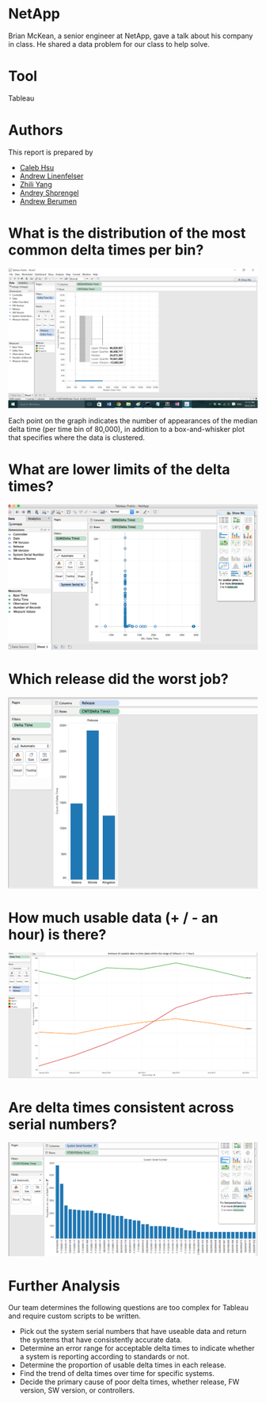 # NetApp

Brian McKean, a senior engineer at NetApp, gave a talk about his company in class.
He shared a data problem for our class to help solve.

# Tool
Tableau

# Authors

This report is prepared by
* [Caleb Hsu](https://github.com/calebhsu/)
* [Andrew Linenfelser](https://github.com/Linenfelser)
* [Zhili Yang](https://github.com/zhya215)
* [Andrey Shprengel](https://github.com/AndreyShprengel)
* [Andrew Berumen](https://github.com/anbe6083)

#  What is the distribution of the most common delta times per bin?

![Most Common Delta Times](dist.png)

Each point on the graph indicates the number of appearances of the median delta time (per time bin of 80,000), in addition to a box-and-whisker plot that specifies where the data is clustered.

# What are lower limits of the delta times? 

![Lower Limits](lowerLim.png)

# Which release did the worst job?

![Worst Release](worstJob.png)

# How much usable data (+ / - an hour) is there?

![Usable Data](usable.png)

# Are delta times consistent across serial numbers?

![System Delta Times](systemdelta.PNG)

# Further Analysis

Our team determines the following questions are too complex for Tableau and
require custom scripts to be written.

* Pick out the system serial numbers that have useable data and return the systems that have consistently accurate data.
* Determine an error range for acceptable delta times to indicate whether a system is reporting according to standards or not.
* Determine the proportion of usable delta times in each release.
* Find the trend of delta times over time for specific systems.
* Decide the primary cause of poor delta times, whether release, FW version, SW version, or controllers.